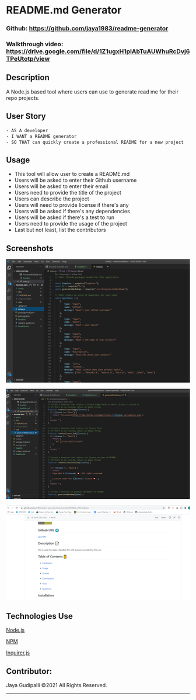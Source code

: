 # README.md Generator

### Github: https://github.com/jaya1983/readme-generator

### Walkthrough video: https://drive.google.com/file/d/1Z1ugxH1pIAbTuAUWhuRcDvj6TPeUtotp/view

## Description
A Node.js based tool where users can use to generate read me for their repo projects.

## User Story
```
- AS A developer
- I WANT a README generator
- SO THAT can quickly create a professional README for a new project
```


## Usage
- This tool will allow user to create a README.md
- Users will be asked to enter their Github username
- Users will be asked to enter their email
- Users need to provide the title of the project
- Users can describe the project
- Users will need to provide license if there's any
- Users will be asked if there's any dependencies
- Users will be asked if there's a test to run
- Users need to provide the usage of the project
- Last but not least, list the contributors


## Screenshots
![](assets/index_screenshot.png)

![](assets/markdown_screenshot.png)

![](assets/github_screenshot.png)

## Technologies Use
<p><a href="https://nodejs.org/">Node.js</a></p>
<p><a href="https://www.npmjs.com/">NPM</a></p>
<p><a href="https://www.npmjs.com/package/inquirer">Inquirer.js</a></p>

## Contributor:
Jaya Gudipalli ©2021 All Rights Reserved.
- - -